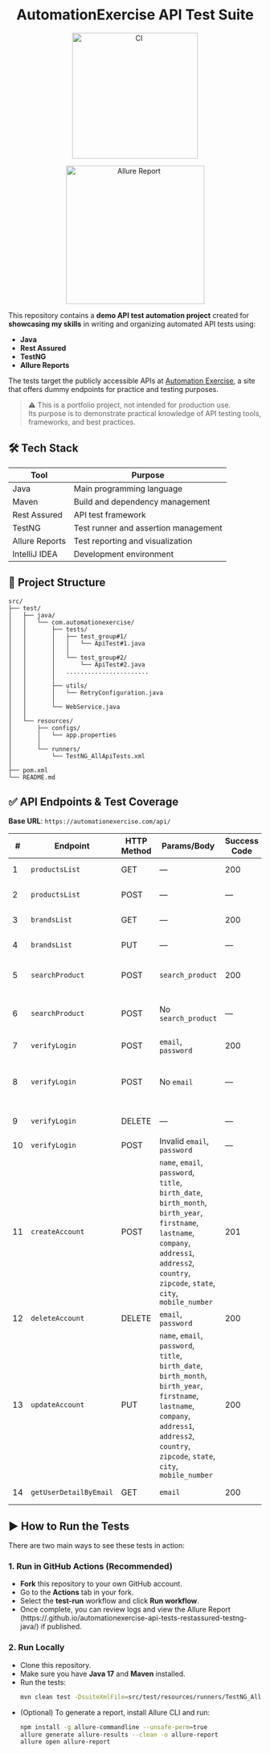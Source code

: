 <h1 align="center">AutomationExercise API Test Suite</h1>

<p align="center">
  <a href="https://github.com/Claudiu-Munteanu/automationexercise-api-tests-restassured-testng-java/actions/workflows/ci.yml">
    <img src="https://github.com/Claudiu-Munteanu/automationexercise-api-tests-restassured-testng-java/actions/workflows/ci.yml/badge.svg" alt="CI" width="250"/>
  </a>
</p>
<p align="center">
  <a href="https://claudiu-munteanu.github.io/automationexercise-api-tests-restassured-testng-java/">
    <img src="https://img.shields.io/badge/Allure_Report:-Click Here-4e7eff?logo=allure&logoColor=white" alt="Allure Report" width="275"/>
  </a>
</p>

This repository contains a **demo API test automation project** created for **showcasing my skills** in writing and organizing automated API tests using:

- **Java**
- **Rest Assured**
- **TestNG**
- **Allure Reports**

The tests target the publicly accessible APIs at [Automation Exercise](https://automationexercise.com/api_list), a site that offers dummy endpoints for practice and testing purposes.

> ⚠️ This is a portfolio project, not intended for production use.  
> Its purpose is to demonstrate practical knowledge of API testing tools, frameworks, and best practices.

## 🛠️ Tech Stack

| Tool            | Purpose                                |
|-----------------|----------------------------------------|
| Java            | Main programming language              |
| Maven           | Build and dependency management        |
| Rest Assured    | API test framework                     |
| TestNG          | Test runner and assertion management   |
| Allure Reports  | Test reporting and visualization       |
| IntelliJ IDEA   | Development environment                |

## 📁 Project Structure

```
src/
├── test/
│   ├── java/
│   │   └── com.automationexercise/
│   │       ├── tests/
│   │       │   ├── test_group#1/
│   │       │   │   └── ApiTest#1.java
│   │       │   │
│   │       │   └── test_group#2/
│   │       │       └── ApiTest#2.java
│   │       │   .......................
│   │       │
│   │       ├── utils/
│   │       │   └── RetryConfiguration.java
│   │       │
│   │       └── WebService.java
│   │
│   └── resources/
│       ├── configs/
│       │   └── app.properties
│       │
│       └── runners/
│           └── TestNG_AllApiTests.xml
│       
├── pom.xml
└── README.md
```

## ✅ API Endpoints & Test Coverage

**Base URL**: `https://automationexercise.com/api/`

| #  | Endpoint                | HTTP Method | Params/Body                                                                                                                                                                                       | Success Code | Error Code | Response                                                               |
|----|------------------------|-------------|---------------------------------------------------------------------------------------------------------------------------------------------------------------------------------------------------|--------------|------------|------------------------------------------------------------------------|
| 1  | `productsList`         | GET         | —                                                                                                                                                                                                 | 200          | —          | All products list (JSON)                                               |
| 2  | `productsList`         | POST        | —                                                                                                                                                                                                 | —            | 405        | `This request method is not supported.`                                |
| 3  | `brandsList`           | GET         | —                                                                                                                                                                                                 | 200          | —          | All brands list (JSON)                                                 |
| 4  | `brandsList`           | PUT         | —                                                                                                                                                                                                 | —            | 405        | `This request method is not supported.`                                |
| 5  | `searchProduct`        | POST        | `search_product`                                                                                                                                                                                  | 200          | —          | Searched products list (JSON)                                          |
| 6  | `searchProduct`        | POST        | No `search_product`                                                                                                                                                                               | —            | 400        | `Bad request, search_product parameter is missing in POST request.`    |
| 7  | `verifyLogin`          | POST        | `email`, `password`                                                                                                                                                                               | 200          | —          | `User exists!`                                                         |
| 8  | `verifyLogin`          | POST        | No `email`                                                                                                                                                                                        | —            | 400        | `Bad request, email or password parameter is missing in POST request.` |
| 9  | `verifyLogin`          | DELETE      | —                                                                                                                                                                                                 | —            | 405        | `This request method is not supported.`                                |
| 10 | `verifyLogin`          | POST        | Invalid `email`, `password`                                                                                                                                                                       | —            | 404        | `User not found!`                                                      |
| 11 | `createAccount`        | POST        | `name`, `email`, `password`, `title`, `birth_date`, `birth_month`, `birth_year`, `firstname`, `lastname`, `company`, `address1`, `address2`, `country`, `zipcode`, `state`, `city`, `mobile_number` | 201          | —          | `User created!`                                                        |
| 12 | `deleteAccount`        | DELETE      | `email`, `password`                                                                                                                                                                               | 200          | —          | `Account deleted!`                                                     |
| 13 | `updateAccount`        | PUT         | `name`, `email`, `password`, `title`, `birth_date`, `birth_month`, `birth_year`, `firstname`, `lastname`, `company`, `address1`, `address2`, `country`, `zipcode`, `state`, `city`, `mobile_number` | 200          | —          | `User updated!`                                                          |
| 14 | `getUserDetailByEmail` | GET         | `email`                                                                                                                                                                                           | 200          | —          | User detail (JSON)                                                     |

## ▶️ How to Run the Tests

There are two main ways to see these tests in action:

### 1. Run in GitHub Actions (Recommended)
- **Fork** this repository to your own GitHub account.
- Go to the **Actions** tab in your fork.
- Select the **test-run** workflow and click **Run workflow**.
- Once complete, you can review logs and view the Allure Report (https://<YOUR-USERNAME>.github.io/automationexercise-api-tests-restassured-testng-java/) if published.

### 2. Run Locally
- Clone this repository.
- Make sure you have **Java 17** and **Maven** installed.
- Run the tests:
  ```sh
  mvn clean test -DsuiteXmlFile=src/test/resources/runners/TestNG_AllApiTests.xml
  ```
- (Optional) To generate a report, install Allure CLI and run:
  ```sh
  npm install -g allure-commandline --unsafe-perm=true
  allure generate allure-results --clean -o allure-report
  allure open allure-report
  ```